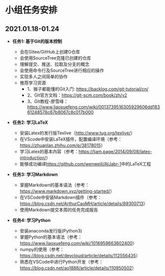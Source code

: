 # 小组任务安排

## 2021.01.18-01.24

- **任务1: 基于Git的版本控制**
  - 会在Gitee/GitHub上创建G仓库
  - 会使用SourceTree克隆已创建的仓库
  - 理解提交、推送、拉取及分支的概念
  - 会使用命令行及SourceTree进行相应的操作
  - 实现多人之间简单的协作
  - 推荐学习资源
    - 1、猴子都能懂的Git入门: <https://backlog.com/git-tutorial/cn/>
    - 2、Git官方文档：<https://git-scm.com/book/zh/v2>
    - 3、Git教程-廖雪峰：<https://www.liaoxuefeng.com/wiki/0013739516305929606dd18361248578c67b8067c8c017b000>

- **任务2: 学习LaTeX**
  - 安装Latex的发行版Texlive（<http://www.tug.org/texlive/>）
  - 在VScode中安装LaTeX插件，配置编译环境（参考： <https://zhuanlan.zhihu.com/p/38178015>）
  - 学习Latex的基本内容（参考：<https://liam.page/2014/09/08/latex-introduction/>）
  - 能够成功编译<https://github.com/wenweili/AlJabr-1>中的LaTeX工程

- **任务3: 学习Markdown**
  - 掌握Markdown的基本语法（参考：<https://www.markdown.xyz/getting-started/>）
  - 在VSCode中安装Markdown插件（参考：<https://blog.csdn.net/ArthurCaoMH/article/details/89300713>）
  - 使用Markdown提交本周的任务完成报告

- **任务4: 学习Python**
  - 安装anaconda发行版(Python3)
  - 掌握Python的基本语法（参考：<https://www.liaoxuefeng.com/wiki/1016959663602400>）
  - numpy的使用（参考：<https://blog.csdn.net/devcloud/article/details/112556435>）
  - 熟悉在VSCode中进行Python开发（参考：<https://blog.csdn.net/ao1886/article/details/110950502>）
